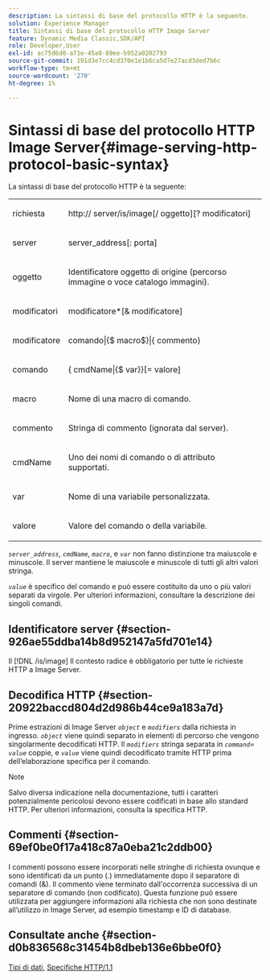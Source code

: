 ```yaml
---
description: La sintassi di base del protocollo HTTP è la seguente.
solution: Experience Manager
title: Sintassi di base del protocollo HTTP Image Server
feature: Dynamic Media Classic,SDK/API
role: Developer,User
exl-id: ac75d6d0-a71e-45a0-89ee-b952a0202793
source-git-commit: 191d3e7cc4cd370e1e1b6ca5d7e27acd3ded7b6c
workflow-type: tm+mt
source-wordcount: '270'
ht-degree: 1%

---
```


# Sintassi di base del protocollo HTTP Image Server{#image-serving-http-protocol-basic-syntax}

La sintassi di base del protocollo HTTP è la seguente:

<table id="simpletable_854C20D4C42247B99D9F123543C17E7C"> 
 <tr class="strow"> 
  <td class="stentry"> <p><span class="codeph"> <span class="varname"> richiesta</span> </span> </p> </td> 
  <td class="stentry"> <p> <span class="filepath">http://<span class="varname"> server</span>/is/image[/<span class="varname"> oggetto</span>][?<span class="varname"> modificatori</span>]</span> </p> </td> 
 </tr> 
 <tr class="strow"> 
  <td class="stentry"> <p><span class="codeph"> <span class="varname"> server </span> </span> </p></td> 
  <td class="stentry"> <p> <span class="codeph"> <span class="varname"> server_address</span>[:<span class="varname"> porta</span>]</span> </p> </td> 
 </tr> 
 <tr class="strow"> 
  <td class="stentry"> <p><span class="codeph"> <span class="varname"> oggetto</span> </span> </p></td> 
  <td class="stentry"> <p>Identificatore oggetto di origine (percorso immagine o voce catalogo immagini). </p> </td> 
 </tr> 
 <tr class="strow"> 
  <td class="stentry"> <p><span class="codeph"> <span class="varname"> modificatori</span> </span> </p></td> 
  <td class="stentry"> <p><span class="codeph"> <span class="varname"> modificatore</span>*[&amp;<span class="varname"> modificatore</span>]</span> </p> </td> 
 </tr> 
 <tr class="strow"> 
  <td class="stentry"> <p><span class="codeph"> <span class="varname"> modificatore</span> </span> </p></td> 
  <td class="stentry"> <p><span class="codeph">comando|{$<span class="varname"> macro</span>$}|{<span class="varname"> commento</span>}</span> </p></td> 
 </tr> 
 <tr class="strow"> 
  <td class="stentry"> <p><span class="codeph"> <span class="varname"> comando</span> </span> </p> </td> 
  <td class="stentry"> <p>{<span class="varname"> cmdName</span>|{$<span class="varname"> var</span>}}[=<span class="varname"> valore</span>] </p></td> 
 </tr> 
 <tr class="strow"> 
  <td class="stentry"> <p><span class="codeph"> <span class="varname"> macro</span> </span> </p> </td> 
  <td class="stentry"> <p>Nome di una macro di comando.</p></td> 
 </tr> 
 <tr class="strow"> 
  <td class="stentry"> <p><span class="codeph"> <span class="varname"> commento</span> </span> </p></td> 
  <td class="stentry"> <p>Stringa di commento (ignorata dal server).</p></td> 
 </tr> 
 <tr class="strow"> 
  <td class="stentry"> <p><span class="codeph"> <span class="varname"> cmdName</span> </span> </p></td> 
  <td class="stentry"> <p>Uno dei nomi di comando o di attributo supportati.</p></td> 
 </tr> 
 <tr class="strow"> 
  <td class="stentry"> <p><span class="codeph"> <span class="varname"> var</span> </span> </p> </td> 
  <td class="stentry"> <p>Nome di una variabile personalizzata.</p></td> 
 </tr> 
 <tr class="strow"> 
  <td class="stentry"> <p><span class="codeph"> <span class="varname"> valore</span> </span> </p></td> 
  <td class="stentry"> <p>Valore del comando o della variabile. </p></td> 
 </tr> 
</table>

*`server_address`*, *`cmdName`*, *`macro`*, e *`var`* non fanno distinzione tra maiuscole e minuscole. Il server mantiene le maiuscole e minuscole di tutti gli altri valori stringa.

*`value`* è specifico del comando e può essere costituito da uno o più valori separati da virgole. Per ulteriori informazioni, consultare la descrizione dei singoli comandi.

## Identificatore server {#section-926ae55ddba14b8d952147a5fd701e14}

Il [!DNL /is/image] Il contesto radice è obbligatorio per tutte le richieste HTTP a Image Server.

## Decodifica HTTP {#section-20922baccd804d2d986b44ce9a183a7d}

Prime estrazioni di Image Server *`object`* e *`modifiers`* dalla richiesta in ingresso. *`object`* viene quindi separato in elementi di percorso che vengono singolarmente decodificati HTTP. Il *`modifiers`* stringa separata in *`command`*= *`value`* coppie, e *`value`* viene quindi decodificato tramite HTTP prima dell’elaborazione specifica per il comando.

>[!NOTE]
>
>Salvo diversa indicazione nella documentazione, tutti i caratteri potenzialmente pericolosi devono essere codificati in base allo standard HTTP. Per ulteriori informazioni, consulta la specifica HTTP.

## Commenti {#section-69ef0be0f17a418c87a0eba21c2ddb00}

I commenti possono essere incorporati nelle stringhe di richiesta ovunque e sono identificati da un punto (.) immediatamente dopo il separatore di comandi (&amp;). Il commento viene terminato dall&#39;occorrenza successiva di un separatore di comando (non codificato). Questa funzione può essere utilizzata per aggiungere informazioni alla richiesta che non sono destinate all’utilizzo in Image Server, ad esempio timestamp e ID di database.

## Consultate anche {#section-d0b836568c31454b8dbeb136e6bbe0f0}

[Tipi di dati](../../../../../is-api/http-ref/image-serving-api-ref/c-http-protocol-reference/c-data-types/c-data-types.md#concept-49455c12df954bb5919cdd8d5ccc85fa), [Specifiche HTTP/1.1](https://www.w3.org/Protocols/rfc2616/rfc2616.html)
